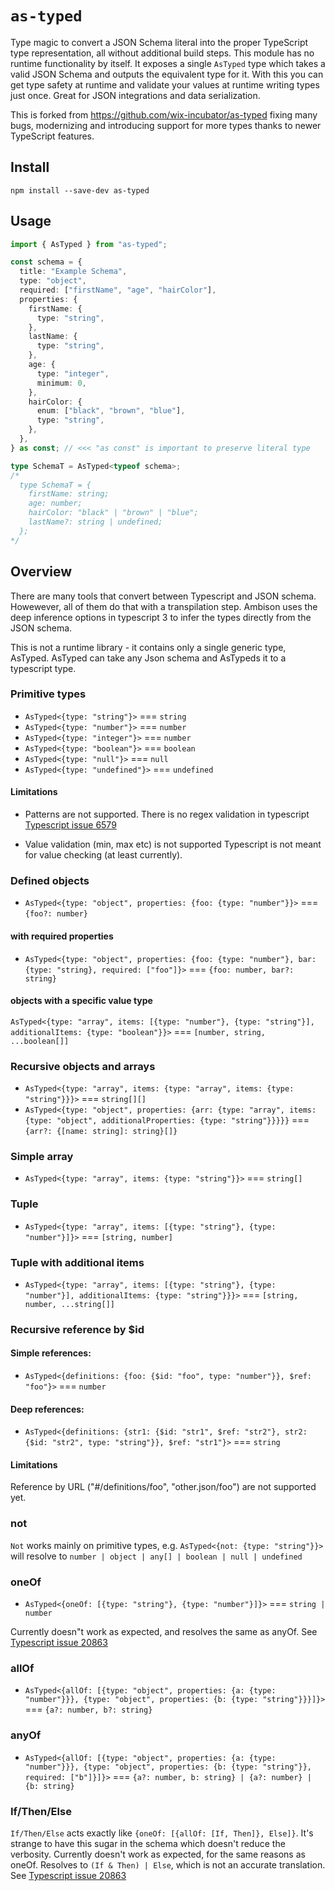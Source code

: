 # `as-typed`

Type magic to convert a JSON Schema literal into the proper TypeScript type representation, all without additional build steps. This module has no runtime functionality by itself. It exposes a single `AsTyped` type which takes a valid JSON Schema and outputs the equivalent type for it. With this you can get type safety at runtime and validate your values at runtime writing types just once. Great for JSON integrations and data serialization.

This is forked from https://github.com/wix-incubator/as-typed fixing many bugs, modernizing and introducing support for more types thanks to newer TypeScript features.

## Install

```
npm install --save-dev as-typed
```

## Usage

```typescript
import { AsTyped } from "as-typed";

const schema = {
  title: "Example Schema",
  type: "object",
  required: ["firstName", "age", "hairColor"],
  properties: {
    firstName: {
      type: "string",
    },
    lastName: {
      type: "string",
    },
    age: {
      type: "integer",
      minimum: 0,
    },
    hairColor: {
      enum: ["black", "brown", "blue"],
      type: "string",
    },
  },
} as const; // <<< "as const" is important to preserve literal type

type SchemaT = AsTyped<typeof schema>;
/*
  type SchemaT = {
    firstName: string;
    age: number;
    hairColor: "black" | "brown" | "blue";
    lastName?: string | undefined;
  };
*/
```

## Overview

There are many tools that convert between Typescript and JSON schema. Howewever, all of them do that with a transpilation step.
Ambison uses the deep inference options in typescript 3 to infer the types directly from the JSON schema.

This is not a runtime library - it contains only a single generic type, AsTyped.
AsTyped can take any Json schema and AsTypeds it to a typescript type.

### Primitive types

- `AsTyped<{type: "string"}>` === `string`
- `AsTyped<{type: "number"}>` === `number`
- `AsTyped<{type: "integer"}>` === `number`
- `AsTyped<{type: "boolean"}>` === `boolean`
- `AsTyped<{type: "null"}>` === `null`
- `AsTyped<{type: "undefined"}>` === `undefined`

#### Limitations

- Patterns are not supported.
  There is no regex validation in typescript
  [Typescript issue 6579](https://github.com/Microsoft/TypeScript/issues/41160)

- Value validation (min, max etc) is not supported
  Typescript is not meant for value checking (at least currently).

### Defined objects

- `AsTyped<{type: "object", properties: {foo: {type: "number"}}>` === `{foo?: number}`

#### with required properties

- `AsTyped<{type: "object", properties: {foo: {type: "number"}, bar: {type: "string}, required: ["foo"]}>` === `{foo: number, bar?: string}`

#### objects with a specific value type

`AsTyped<{type: "array", items: [{type: "number"}, {type: "string"}], additionalItems: {type: "boolean"}}>` === `[number, string, ...boolean[]]`

### Recursive objects and arrays

- `AsTyped<{type: "array", items: {type: "array", items: {type: "string"}}}>` === `string[][]`
- `AsTyped<{type: "object", properties: {arr: {type: "array", items: {type: "object", additionalProperties: {type: "string"}}}}}` === `{arr?: {[name: string]: string}[]}`

### Simple array

- `AsTyped<{type: "array", items: {type: "string"}}>` === `string[]`

### Tuple

- `AsTyped<{type: "array", items: [{type: "string"}, {type: "number"}]}>` === `[string, number]`

### Tuple with additional items

- `AsTyped<{type: "array", items: [{type: "string"}, {type: "number"}], additionalItems: {type: "string"}}}>` === `[string, number, ...string[]]`

### Recursive reference by $id

#### Simple references:

- `AsTyped<{definitions: {foo: {$id: "foo", type: "number"}}, $ref: "foo"}>` === `number`

#### Deep references:

- `AsTyped<{definitions: {str1: {$id: "str1", $ref: "str2"}, str2: {$id: "str2", type: "string"}}, $ref: "str1"}>` === `string`

#### Limitations

Reference by URL ("#/definitions/foo", "other.json/foo") are not supported yet.

### not

`Not` works mainly on primitive types, e.g. `AsTyped<{not: {type: "string"}}>` will resolve to `number | object | any[] | boolean | null | undefined`

### oneOf

- `AsTyped<{oneOf: [{type: "string"}, {type: "number"}]}>` === `string | number`

Currently doesn"t work as expected, and resolves the same as anyOf. See [Typescript issue 20863](https://github.com/Microsoft/TypeScript/issues/20863)

### allOf

- `AsTyped<{allOf: [{type: "object", properties: {a: {type: "number"}}}, {type: "object", properties: {b: {type: "string"}}}]}>` === `{a?: number, b?: string}`

### anyOf

- `AsTyped<{allOf: [{type: "object", properties: {a: {type: "number"}}}, {type: "object", properties: {b: {type: "string"}}, required: ["b"]}]}>` === `{a?: number, b: string} | {a?: number} | {b: string}`

### If/Then/Else

`If/Then/Else` acts exactly like `{oneOf: [{allOf: [If, Then]}, Else]}`. It's strange to have this sugar in the schema which doesn't reduce the verbosity.
Currently doesn't work as expected, for the same reasons as oneOf. Resolves to `(If & Then) | Else`, which is not an accurate translation. See [Typescript issue 20863](https://github.com/Microsoft/TypeScript/issues/20863)
